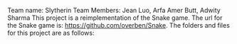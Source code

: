 Team name: Slytherin
Team Members: Jean Luo, Arfa Amer Butt, Adwity Sharma
This project is a reimplementation of the Snake game. The url for the Snake game is: https://github.com/overben/Snake.
The folders and files for this project are as follows:
